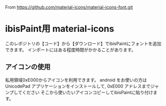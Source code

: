 From https://github.com/material-icons/material-icons-font.git

# ibisPaint用 material-icons
このレポジトリの【コード】から【ダウンロード】でibisPaintにフォントを追加できます。
インポートにはある程度時間がかかることがあります。

## アイコンの使用
私用領域0xE000からアイコンを利用できます。
android をお使いの方は UnicodePad アプリケーションをインストールして, 0xE000 アドレスまでジャンプしてください
そこから使いたいアイコンコピーしてibisPaintに貼り付けます。
